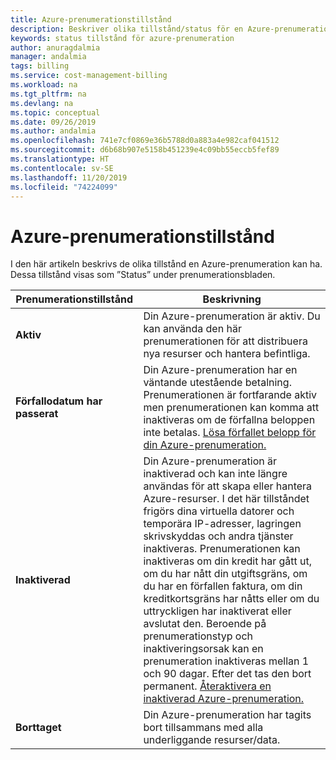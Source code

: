 ```yaml
---
title: Azure-prenumerationstillstånd
description: Beskriver olika tillstånd/status för en Azure-prenumeration
keywords: status tillstånd för azure-prenumeration
author: anuragdalmia
manager: andalmia
tags: billing
ms.service: cost-management-billing
ms.workload: na
ms.tgt_pltfrm: na
ms.devlang: na
ms.topic: conceptual
ms.date: 09/26/2019
ms.author: andalmia
ms.openlocfilehash: 741e7cf0869e36b5788d0a883a4e982caf041512
ms.sourcegitcommit: d6b68b907e5158b451239e4c09bb55eccb5fef89
ms.translationtype: HT
ms.contentlocale: sv-SE
ms.lasthandoff: 11/20/2019
ms.locfileid: "74224099"
---
```

# <a name="azure-subscription-states"></a>Azure-prenumerationstillstånd
I den här artikeln beskrivs de olika tillstånd en Azure-prenumeration kan ha. Dessa tillstånd visas som ”Status” under prenumerationsbladen.

| Prenumerationstillstånd | Beskrivning |
|-------------| ----------------|
| **Aktiv** | Din Azure-prenumeration är aktiv. Du kan använda den här prenumerationen för att distribuera nya resurser och hantera befintliga.|
| **Förfallodatum har passerat** | Din Azure-prenumeration har en väntande utestående betalning. Prenumerationen är fortfarande aktiv men prenumerationen kan komma att inaktiveras om de förfallna beloppen inte betalas. [Lösa förfallet belopp för din Azure-prenumeration.](https://docs.microsoft.com/azure/billing/billing-azure-subscription-past-due-balance) |
| **Inaktiverad** | Din Azure-prenumeration är inaktiverad och kan inte längre användas för att skapa eller hantera Azure-resurser. I det här tillståndet frigörs dina virtuella datorer och temporära IP-adresser, lagringen skrivskyddas och andra tjänster inaktiveras. Prenumerationen kan inaktiveras om din kredit har gått ut, om du har nått din utgiftsgräns, om du har en förfallen faktura, om din kreditkortsgräns har nåtts eller om du uttryckligen har inaktiverat eller avslutat den. Beroende på prenumerationstyp och inaktiveringsorsak kan en prenumeration inaktiveras mellan 1 och 90 dagar. Efter det tas den bort permanent. [Återaktivera en inaktiverad Azure-prenumeration.](https://docs.microsoft.com/azure/billing/billing-subscription-become-disable)|
| **Borttaget** | Din Azure-prenumeration har tagits bort tillsammans med alla underliggande resurser/data. |
